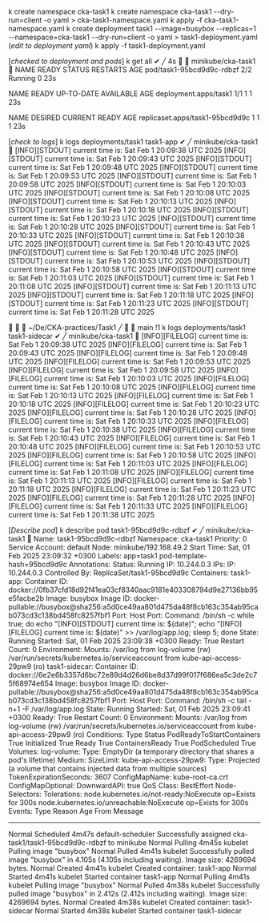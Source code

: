 k create namespace cka-task1
k create namespace cka-task1 --dry-run=client -o yaml > cka-task1-namespace.yaml
k apply -f cka-task1-namespace.yaml
k create deployment task1 --image=busybox --replicas=1 --namespace=cka-task1 --dry-run=client -o yaml > task1-deployment.yaml
(*edit to deployment yaml*)
k apply -f task1-deployment.yaml

[*checked to deployment and pods*]
k get all                                 ✔ ╱ 4s  ╱ minikube/cka-task1 󱃾
NAME                        READY   STATUS    RESTARTS   AGE
pod/task1-95bcd9d9c-rdbzf   2/2     Running   0          23s

NAME                    READY   UP-TO-DATE   AVAILABLE   AGE
deployment.apps/task1   1/1     1            1           23s

NAME                              DESIRED   CURRENT   READY   AGE
replicaset.apps/task1-95bcd9d9c   1         1         1       23s

[*check to logs*]
k logs deployments/task1 task1-app               ✔ ╱ minikube/cka-task1 󱃾
[INFO][STDOUT] current time is: Sat Feb  1 20:09:38 UTC 2025
[INFO][STDOUT] current time is: Sat Feb  1 20:09:43 UTC 2025
[INFO][STDOUT] current time is: Sat Feb  1 20:09:48 UTC 2025
[INFO][STDOUT] current time is: Sat Feb  1 20:09:53 UTC 2025
[INFO][STDOUT] current time is: Sat Feb  1 20:09:58 UTC 2025
[INFO][STDOUT] current time is: Sat Feb  1 20:10:03 UTC 2025
[INFO][STDOUT] current time is: Sat Feb  1 20:10:08 UTC 2025
[INFO][STDOUT] current time is: Sat Feb  1 20:10:13 UTC 2025
[INFO][STDOUT] current time is: Sat Feb  1 20:10:18 UTC 2025
[INFO][STDOUT] current time is: Sat Feb  1 20:10:23 UTC 2025
[INFO][STDOUT] current time is: Sat Feb  1 20:10:28 UTC 2025
[INFO][STDOUT] current time is: Sat Feb  1 20:10:33 UTC 2025
[INFO][STDOUT] current time is: Sat Feb  1 20:10:38 UTC 2025
[INFO][STDOUT] current time is: Sat Feb  1 20:10:43 UTC 2025
[INFO][STDOUT] current time is: Sat Feb  1 20:10:48 UTC 2025
[INFO][STDOUT] current time is: Sat Feb  1 20:10:53 UTC 2025
[INFO][STDOUT] current time is: Sat Feb  1 20:10:58 UTC 2025
[INFO][STDOUT] current time is: Sat Feb  1 20:11:03 UTC 2025
[INFO][STDOUT] current time is: Sat Feb  1 20:11:08 UTC 2025
[INFO][STDOUT] current time is: Sat Feb  1 20:11:13 UTC 2025
[INFO][STDOUT] current time is: Sat Feb  1 20:11:18 UTC 2025
[INFO][STDOUT] current time is: Sat Feb  1 20:11:23 UTC 2025
[INFO][STDOUT] current time is: Sat Feb  1 20:11:28 UTC 2025

  ╱  ~/De/CKA-practices/Task1 ╱   main !1  k logs deployments/task1 task1-sidecar           ✔ ╱ minikube/cka-task1 󱃾
[INFO][FILELOG] current time is: Sat Feb  1 20:09:38 UTC 2025
[INFO][FILELOG] current time is: Sat Feb  1 20:09:43 UTC 2025
[INFO][FILELOG] current time is: Sat Feb  1 20:09:48 UTC 2025
[INFO][FILELOG] current time is: Sat Feb  1 20:09:53 UTC 2025
[INFO][FILELOG] current time is: Sat Feb  1 20:09:58 UTC 2025
[INFO][FILELOG] current time is: Sat Feb  1 20:10:03 UTC 2025
[INFO][FILELOG] current time is: Sat Feb  1 20:10:08 UTC 2025
[INFO][FILELOG] current time is: Sat Feb  1 20:10:13 UTC 2025
[INFO][FILELOG] current time is: Sat Feb  1 20:10:18 UTC 2025
[INFO][FILELOG] current time is: Sat Feb  1 20:10:23 UTC 2025
[INFO][FILELOG] current time is: Sat Feb  1 20:10:28 UTC 2025
[INFO][FILELOG] current time is: Sat Feb  1 20:10:33 UTC 2025
[INFO][FILELOG] current time is: Sat Feb  1 20:10:38 UTC 2025
[INFO][FILELOG] current time is: Sat Feb  1 20:10:43 UTC 2025
[INFO][FILELOG] current time is: Sat Feb  1 20:10:48 UTC 2025
[INFO][FILELOG] current time is: Sat Feb  1 20:10:53 UTC 2025
[INFO][FILELOG] current time is: Sat Feb  1 20:10:58 UTC 2025
[INFO][FILELOG] current time is: Sat Feb  1 20:11:03 UTC 2025
[INFO][FILELOG] current time is: Sat Feb  1 20:11:08 UTC 2025
[INFO][FILELOG] current time is: Sat Feb  1 20:11:13 UTC 2025
[INFO][FILELOG] current time is: Sat Feb  1 20:11:18 UTC 2025
[INFO][FILELOG] current time is: Sat Feb  1 20:11:23 UTC 2025
[INFO][FILELOG] current time is: Sat Feb  1 20:11:28 UTC 2025
[INFO][FILELOG] current time is: Sat Feb  1 20:11:33 UTC 2025
[INFO][FILELOG] current time is: Sat Feb  1 20:11:38 UTC 2025

[*Describe pod*]
k describe pod task1-95bcd9d9c-rdbzf             ✔ ╱ minikube/cka-task1 󱃾
Name:             task1-95bcd9d9c-rdbzf
Namespace:        cka-task1
Priority:         0
Service Account:  default
Node:             minikube/192.168.49.2
Start Time:       Sat, 01 Feb 2025 23:09:32 +0300
Labels:           app=task1
                  pod-template-hash=95bcd9d9c
Annotations:      <none>
Status:           Running
IP:               10.244.0.3
IPs:
  IP:           10.244.0.3
Controlled By:  ReplicaSet/task1-95bcd9d9c
Containers:
  task1-app:
    Container ID:  docker://0fb37cfd18d92f41ea03cf8340aac9181e403308794d9e27136bb95e5facbe2b
    Image:         busybox
    Image ID:      docker-pullable://busybox@sha256:a5d0ce49aa801d475da48f8cb163c354ab95cab073cd3c138bd458fc8257fbf1
    Port:          <none>
    Host Port:     <none>
    Command:
      /bin/sh
      -c
      while true; do echo "[INFO][STDOUT] current time is: $(date)"; echo "[INFO][FILELOG] current time is: $(date)" >> /var/log/app.log; sleep 5; done
    State:          Running
      Started:      Sat, 01 Feb 2025 23:09:38 +0300
    Ready:          True
    Restart Count:  0
    Environment:    <none>
    Mounts:
      /var/log from log-volume (rw)
      /var/run/secrets/kubernetes.io/serviceaccount from kube-api-access-29pw9 (ro)
  task1-sidecar:
    Container ID:  docker://6e2e6b3357d6bc72e89d4d26d6be8d37d99f017f686ea5c3de2c75f68974e654
    Image:         busybox
    Image ID:      docker-pullable://busybox@sha256:a5d0ce49aa801d475da48f8cb163c354ab95cab073cd3c138bd458fc8257fbf1
    Port:          <none>
    Host Port:     <none>
    Command:
      /bin/sh
      -c
      tail -n+1 -F /var/log/app.log
    State:          Running
      Started:      Sat, 01 Feb 2025 23:09:41 +0300
    Ready:          True
    Restart Count:  0
    Environment:    <none>
    Mounts:
      /var/log from log-volume (rw)
      /var/run/secrets/kubernetes.io/serviceaccount from kube-api-access-29pw9 (ro)
Conditions:
  Type                        Status
  PodReadyToStartContainers   True
  Initialized                 True
  Ready                       True
  ContainersReady             True
  PodScheduled                True
Volumes:
  log-volume:
    Type:       EmptyDir (a temporary directory that shares a pod's lifetime)
    Medium:
    SizeLimit:  <unset>
  kube-api-access-29pw9:
    Type:                    Projected (a volume that contains injected data from multiple sources)
    TokenExpirationSeconds:  3607
    ConfigMapName:           kube-root-ca.crt
    ConfigMapOptional:       <nil>
    DownwardAPI:             true
QoS Class:                   BestEffort
Node-Selectors:              <none>
Tolerations:                 node.kubernetes.io/not-ready:NoExecute op=Exists for 300s
                             node.kubernetes.io/unreachable:NoExecute op=Exists for 300s
Events:
  Type    Reason     Age    From               Message
  ----    ------     ----   ----               -------
  Normal  Scheduled  4m47s  default-scheduler  Successfully assigned cka-task1/task1-95bcd9d9c-rdbzf to minikube
  Normal  Pulling    4m45s  kubelet            Pulling image "busybox"
  Normal  Pulled     4m41s  kubelet            Successfully pulled image "busybox" in 4.105s (4.105s including waiting). Image size: 4269694 bytes.
  Normal  Created    4m41s  kubelet            Created container: task1-app
  Normal  Started    4m41s  kubelet            Started container task1-app
  Normal  Pulling    4m41s  kubelet            Pulling image "busybox"
  Normal  Pulled     4m38s  kubelet            Successfully pulled image "busybox" in 2.412s (2.412s including waiting). Image size: 4269694 bytes.
  Normal  Created    4m38s  kubelet            Created container: task1-sidecar
  Normal  Started    4m38s  kubelet            Started container task1-sidecar


